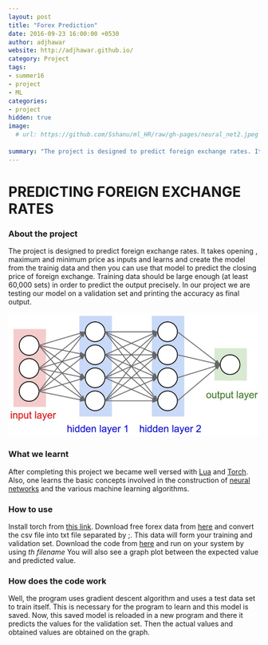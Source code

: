 ```yaml
---
layout: post
title: "Forex Prediction"
date: 2016-09-23 16:00:00 +0530
author: adjhawar
website: http://adjhawar.github.io/
category: Project
tags:
- summer16
- project
- ML
categories:
- project
hidden: true
image:
  # url: https://github.com/Sshanu/ml_HR/raw/gh-pages/neural_net2.jpeg

summary: "The project is designed to predict foreign exchange rates. It takes opening , maximum and minimum price as inputs"
---
```


# PREDICTING FOREIGN EXCHANGE RATES

### About the project

The project is designed to predict foreign exchange rates. It takes opening , maximum and minimum price as inputs and learns and create the model from the trainig data and then you can use that model to predict the closing price of foreign exchange. Training data should be large enough (at least 60,000 sets) in order to predict the output precisely. In our project we are testing our model on a validation set and printing the accuracy as final output.

![image](https://github.com/Sshanu/ml_HR/raw/gh-pages/neural_net2.jpeg)

### What we learnt

After completing this project we became well versed with [Lua](https://www.lua.org/about.html) and [Torch](https://en.wikipedia.org/wiki/Torch_(machine_learning)). Also, one learns the basic concepts involved in the construction of [neural networks](https://en.wikipedia.org/wiki/Artificial_neural_network) and the various machine learning algorithms.

### How to use

Install torch from [this link](https://github.com/torch/torch7/wiki/Cheatsheet).
Download free forex data from [here](http://www.histdata.com/) and convert the csv file into txt file separated by ;.
This data will form your training and validation set. Download the code from [here](https://github.com/adjhawar/forex_ml) and run on your system by using *th filename*
You will also see a graph plot between the expected value and predicted value.

### How does the code work

Well, the program uses gradient descent algorithm and uses a test data set to train itself. This is necessary for the program to learn and this model is saved. Now, this saved model is reloaded in a new program and there it predicts the values for the validation set. Then the actual values and obtained values are obtained on the graph.

